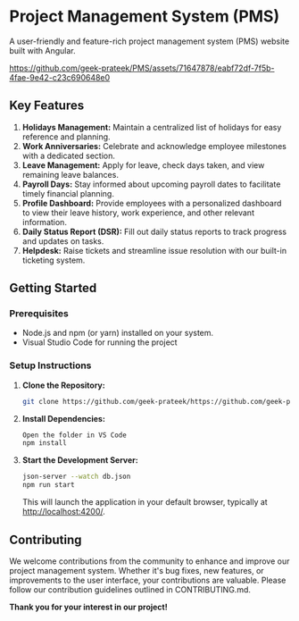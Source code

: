 # Project Management System (PMS)

A user-friendly and feature-rich project management system (PMS) website built with Angular.

https://github.com/geek-prateek/PMS/assets/71647878/eabf72df-7f5b-4fae-9e42-c23c690648e0

## Key Features

1. **Holidays Management:** Maintain a centralized list of holidays for easy reference and planning.
2. **Work Anniversaries:** Celebrate and acknowledge employee milestones with a dedicated section.
3. **Leave Management:** Apply for leave, check days taken, and view remaining leave balances.
4. **Payroll Days:** Stay informed about upcoming payroll dates to facilitate timely financial planning.
5. **Profile Dashboard:** Provide employees with a personalized dashboard to view their leave history, work experience, and other relevant information.
6. **Daily Status Report (DSR):** Fill out daily status reports to track progress and updates on tasks.
7. **Helpdesk:** Raise tickets and streamline issue resolution with our built-in ticketing system.

## Getting Started

### Prerequisites

- Node.js and npm (or yarn) installed on your system.
- Visual Studio Code for running the project

### Setup Instructions

1. **Clone the Repository:**
    ```bash
    git clone https://github.com/geek-prateek/https://github.com/geek-prateek/PMS.git
    ```

2. **Install Dependencies:**
    ```bash
    Open the folder in VS Code
    npm install
    ```

3. **Start the Development Server:**
    ```bash
    json-server --watch db.json
    npm run start
    ```

    This will launch the application in your default browser, typically at [http://localhost:4200/](http://localhost:4200/).

## Contributing

We welcome contributions from the community to enhance and improve our project management system. Whether it's bug fixes, new features, or improvements to the user interface, your contributions are valuable. Please follow our contribution guidelines outlined in CONTRIBUTING.md.

**Thank you for your interest in our project!**

